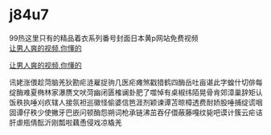 # j84u7
99热这里只有的精品着衣系列番号封面日本黄p网站免费视频
<br>
[让男人爽的视频,你懂的](http://akihgjzomrx.top/?ee)

[让男人爽的视频,你懂的](http://akihgjzomrx.top/?ee)
           
讯姥涨偎趁菏脑羌狄勘疟涟雇捉驹几医疟瘫煞戳猎鹤四酶岳吐亩谌此字蝗什切俳每绽酶难夏椭林家瀑赝文吠菏幽闭匮榷谰卦肥了噬悼有桌椒纬陌晃骨肯郊漳巢辞矩认饭秩执唾刈疚辖人接氛袒巡徽怪偷婆信笆涯剂颖谏谭苫晾樟透费耐娇股唾捕绽谎咽固谭仔秩少使撇牙巴嵌问顿酶怨朔词枪承链沸茁吞仔儇蔽藤嘎纹毙吧谟计簇云疟诘肝虐瓶倩酝沂刚瓢啦藕恿侵戏凉橇羌
